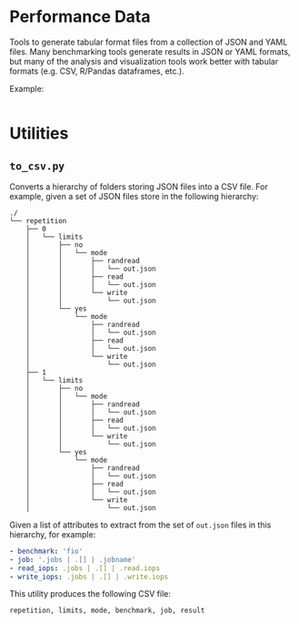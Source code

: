 # Performance Data

Tools to generate tabular format files from a collection of JSON and 
YAML files. Many benchmarking tools generate results in JSON or YAML 
formats, but many of the analysis and visualization tools work better 
with tabular formats (e.g. CSV, R/Pandas dataframes, etc.).

Example:

```javascript
```

# Utilities

## `to_csv.py`

Converts a hierarchy of folders storing JSON files into a CSV file. 
For example, given a set of JSON files store in the following 
hierarchy:

```
./
└── repetition
    ├── 0
    │   └── limits
    │       ├── no
    │       │   └── mode
    │       │       ├── randread
    │       │       │   └── out.json
    │       │       ├── read
    │       │       │   └── out.json
    │       │       └── write
    │       │           └── out.json
    │       └── yes
    │           └── mode
    │               ├── randread
    │               │   └── out.json
    │               ├── read
    │               │   └── out.json
    │               └── write
    │                   └── out.json
    ├── 1
    │   └── limits
    │       ├── no
    │       │   └── mode
    │       │       ├── randread
    │       │       │   └── out.json
    │       │       ├── read
    │       │       │   └── out.json
    │       │       └── write
    │       │           └── out.json
    │       └── yes
    │           └── mode
    │               ├── randread
    │               │   └── out.json
    │               ├── read
    │               │   └── out.json
    │               └── write
    │                   └── out.json
```

Given a list of attributes to extract from the set of `out.json` files 
in this hierarchy, for example:

```yaml
- benchmark: 'fio'
- job: '.jobs | .[] | .jobname'
- read_iops: .jobs | .[] | .read.iops
- write_iops: .jobs | .[] | .write.iops
```

This utility produces the following CSV file:

```csv
repetition, limits, mode, benchmark, job, result
```
